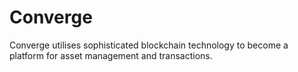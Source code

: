 # Converge
Converge utilises sophisticated blockchain technology to become a platform for asset management and transactions. 

